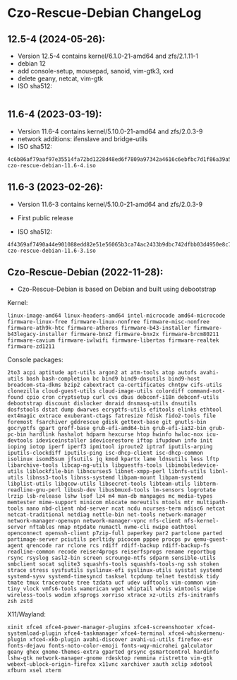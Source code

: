 <!--
Filename: CHANGELOG.md
Author: Olivier Sirol <czo@free.fr>
License: GPL-2.0 (http://www.gnu.org/copyleft)
File Created: 30 December 2022
Last Modified: Sunday 26 May 2024, 17:29
Edit Time: 0:53:55
Description:

Copyright: (C) 2022-2024 Olivier Sirol <czo@free.fr>
-->

# Czo-Rescue-Debian ChangeLog

## 12.5-4 (2024-05-26):
- Version 12.5-4 contains kernel/6.1.0-21-amd64 and zfs/2.1.11-1
- debian 12
- add console-setup, mousepad, sanoid, vim-gtk3, xxd
- delete geany, netcat, vim-gtk
- ISO sha512:
```

```

## 11.6-4 (2023-03-19):
- Version 11.6-4 contains kernel/5.10.0-21-amd64 and zfs/2.0.3-9
- network additions: ifenslave and bridge-utils
- ISO sha512:
```
4c6b86af79aaf97e35514fa72bd1228d48ed6f7809a97342a4616c6ebfbc7d1f86a39a5e3450de881c322029bac5cb0f64ff0fd3df5f1d58ef4ed61018a8de30  czo-rescue-debian-11.6-4.iso
```

## 11.6-3 (2023-02-26):
- Version 11.6-3 contains kernel/5.10.0-21-amd64 and zfs/2.0.3-9

- First public release
- ISO sha512:
```
4f4369af7490a44e901088edd82e51e56065b3ca74ac2433b9dbc742dfbb03d4950e8c7652993b313e87a013476d70ad68010466a8e4d7ca094cf3891bc692c1  czo-rescue-debian-11.6-3.iso
```

## Czo-Rescue-Debian (2022-11-28):
- Czo-Rescue-Debian is based on Debian and built using debootstrap

Kernel:

    linux-image-amd64 linux-headers-amd64 intel-microcode amd64-microcode firmware-linux-free firmware-linux-nonfree firmware-misc-nonfree firmware-ath9k-htc firmware-atheros firmware-b43-installer firmware-b43legacy-installer firmware-bnx2 firmware-bnx2x firmware-brcm80211 firmware-cavium firmware-iwlwifi firmware-libertas firmware-realtek firmware-zd1211

Console packages:

    2to3 acpi aptitude apt-utils argon2 at atm-tools atop autofs avahi-utils bash bash-completion bc bind9 bind9-dnsutils bind9-host broadcom-sta-dkms bzip2 cabextract ca-certificates chntpw cifs-utils clonezilla cloud-guest-utils cloud-image-utils colordiff command-not-found cpio cron cryptsetup curl cvs dbus debconf-i18n debconf-utils debootstrap discount dislocker dmraid dnsmasq-utils dnsutils dosfstools dstat dump dwarves ecryptfs-utils efitools elinks ethtool ext4magic extrace exuberant-ctags fatresize fdisk fido2-tools file foremost fsarchiver gddrescue gdisk gettext-base git gnutls-bin gocryptfs gpart groff-base grub-efi-amd64-bin grub-efi-ia32-bin grub-pc-bin hardlink hashalot hdparm hexcurse htop hwinfo hwloc-nox icu-devtools ideviceinstaller idevicerestore iftop ifupdown info init ioping iotop iperf iperf3 ipmitool iproute2 iptraf iputils-arping iputils-clockdiff iputils-ping isc-dhcp-client isc-dhcp-common isolinux isomd5sum jfsutils jq kmod kpartx lame ldnsutils less lftp libarchive-tools libcap-ng-utils libguestfs-tools libimobiledevice-utils liblockfile-bin libncurses5 libnet-xmpp-perl libnfs-utils libnl-utils libnss3-tools libnss-systemd libpam-mount libpam-systemd libplist-utils libqcow-utils libsecret-tools libteam-utils libterm-readline-gnu-perl libusb-dev libusbmuxd-tools lm-sensors logrotate lrzip lsb-release lshw lsof lz4 m4 man-db manpages mc media-types memtester mime-support minicom mlocate moreutils mtools mtr multipath-tools nano nbd-client nbd-server ncat ncdu ncurses-term ndisc6 netcat netcat-traditional netdiag nettle-bin net-tools network-manager network-manager-openvpn network-manager-vpnc nfs-client nfs-kernel-server nftables nmap ntpdate numactl nvme-cli nwipe oathtool openconnect openssh-client p7zip-full paperkey par2 partclone parted partimage-server pciutils perltidy picocom pppoe procps pv qemu-guest-agent qrencode rar rclone rcs rdiff rdiff-backup rdiff-backup-fs readline-common recode reiser4progs reiserfsprogs rename reportbug rsync rsyslog sasl2-bin screen scrounge-ntfs sdparm sensible-utils smbclient socat sqlite3 squashfs-tools squashfs-tools-ng ssh stoken strace stress sysfsutils syslinux-efi syslinux-utils sysstat systemd systemd-sysv systemd-timesyncd tasksel tcpdump telnet testdisk tidy tmate tmux traceroute tree tzdata ucf udev udftools vim-common vim-tiny vlock vmfs6-tools wamerican wget whiptail whois wimtools wipe wireless-tools wodim xfsprogs xorriso xtrace xz-utils zfs-initramfs zsh zstd

X11/Wayland:

    xinit xfce4 xfce4-power-manager-plugins xfce4-screenshooter xfce4-systemload-plugin xfce4-taskmanager xfce4-terminal xfce4-whiskermenu-plugin xfce4-xkb-plugin avahi-discover avahi-ui-utils firefox-esr fonts-dejavu fonts-noto-color-emoji fonts-wqy-microhei galculator geany ghex gnome-themes-extra gparted grsync gsmartcontrol hardinfo lshw-gtk network-manager-gnome rdesktop remmina ristretto vim-gtk webext-ublock-origin-firefox x11vnc xarchiver xauth xclip xdotool xfburn xsel xterm

